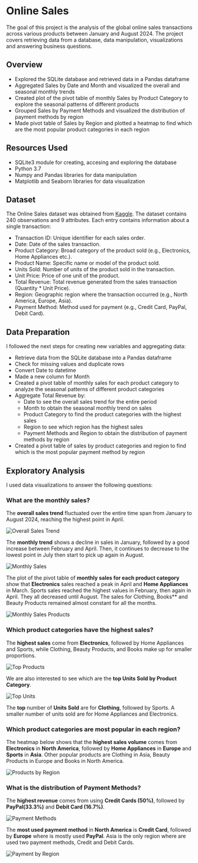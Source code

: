 # Online Sales
The goal of this project is the analysis of the global online sales transactions across various products between January and August 2024. The project covers retrieving data from a database, data manipulation, visualizations and answering business questions.

## Overview
- Explored the SQLite database and retrieved data in a Pandas dataframe
- Aggregated Sales by Date and Month and visualized the overall and seasonal monthly trends
- Created plot of the pivot table of monthly Sales by Product Category to explore the seasonal patterns of different products
- Grouped Sales by Payment Methods and visualized the distribution of payment methods by region
- Made pivot table of Sales by Region and plotted a heatmap to find which are the most popular product categories in each region

## Resources Used
- SQLite3 module for creating, accesing and exploring the database
- Python 3.7
- Numpy and Pandas libraries for data manipulation
- Matplotlib and Seaborn libraries for data visualization

## Dataset
The Online Sales dataset was obtained from [Kaggle](https://www.kaggle.com/datasets/shreyanshverma27/online-sales-dataset-popular-marketplace-data). The dataset contains 240 observations and 9 attributes. Each entry contains information about a single transaction:

- Transaction ID: Unique identifier for each sales order.
- Date: Date of the sales transaction.
- Product Category: Broad category of the product sold (e.g., Electronics, Home Appliances etc.).
- Product Name: Specific name or model of the product sold.
- Units Sold: Number of units of the product sold in the transaction.
- Unit Price: Price of one unit of the product.
- Total Revenue: Total revenue generated from the sales transaction (Quantity * Unit Price).
- Region: Geographic region where the transaction occurred (e.g., North America, Europe, Asia).
- Payment Method: Method used for payment (e.g., Credit Card, PayPal, Debit Card).

## Data Preparation
I followed the next steps for creating new variables and aggregating data:

-  Retrieve data from the SQLite database into a Pandas dataframe
-  Check for missing values and duplicate rows
-  Convert Date to datetime
-  Made a new column for Month
-  Created a pivot table of monthly sales for each product category to analyze the seasonal patterns of different product categories
- Aggregate Total Revenue by:
     - Date to see the overall sales trend for the entire period
     - Month to obtain the seasonal monthly trend on sales
     - Product Category to find the product categories with the highest sales
     - Region to see which region has the highest sales
     - Payment Methods and Region to obtain the distribution of payment methods by region
- Created a pivot table of sales by product categories and region to find which is the most popular payment method by region


## Exploratory Analysis
I used data visualizations to answer the following questions:

### What are the monthly sales?

The **overall sales trend** fluctuated over the entire time span from January to August 2024, reaching the highest point in April. 

![Overall Sales Trend](da1_overall_sales.png)
<br/>


The **monthly trend** shows a decline in sales in January, followed by a good increase between February and April. Then, it continues to decrease to the lowest point in July then start to pick up again in August.

![Monthly Sales](da1_monthly_sales.png)
<br/>


The plot of the pivot table of **monthly sales for each product category** show that **Electronics** sales reached a peak in April and **Home Appliances** in March. Sports sales reached the highest values in February, then again in April. They all decreased until August. The sales for Clothing, Books** and Beauty Products remained almost constant for all the months.

![Monthly Sales Products](da1_monthly_prod.png)
<br/>

### Which product categories have the highest sales?

The **highest sales** come from **Electronics**, followed by Home Appliances and Sports, while Clothing, Beauty Products, and Books make up for smaller proportions.

![Top Products](da1_top_prod.png)
<br/>


 We are also interested to see which are the **top Units Sold by Product Category**.

![Top Units](da1_top_units.png)
<br/>
 
 The **top** number of **Units Sold** are for **Clothing**, followed by Sports. A smaller number of units sold are for Home Appliances and Electronics.
<br/>


### Which product categories are most popular in each region?

The heatmap below shows that the **highest sales volume** comes from **Electronics** in **North America**, followed by **Home Appliances** in **Europe** and
**Sports** in **Asia**. Other popular products are Clothing in Asia, Beauty Products in Europe and Books in North America.

![Products by Region](da1_heatmap.png)
<br/>


### What is the distribution of Payment Methods?

The **highest revenue** comes from using **Credit Cards (50%)**, followed by **PayPal(33.3%)** and **Debit Card (16.7%)**. 

![Payment Methods](da1_pay_method.png)
<br/>


The **most used payment method** in **North America** is **Credit Card**, followed by **Europe** where is mostly used **PayPal**. Asia is the only region where are used two payment methods, Credit and Debit Cards.

![Payment by Region](da1_pay_region.png)
<br/>




